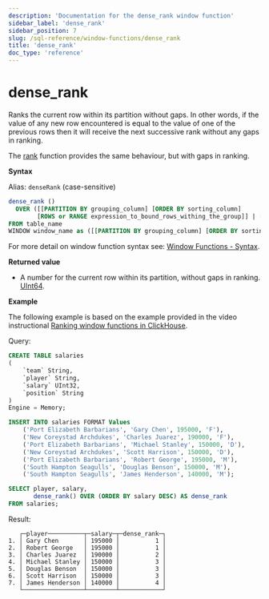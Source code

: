 ```yaml
---
description: 'Documentation for the dense_rank window function'
sidebar_label: 'dense_rank'
sidebar_position: 7
slug: /sql-reference/window-functions/dense_rank
title: 'dense_rank'
doc_type: 'reference'
---
```


# dense_rank

Ranks the current row within its partition without gaps. In other words, if the value of any new row encountered is equal to the value of one of the previous rows then it will receive the next successive rank without any gaps in ranking.

The [rank](./rank.md) function provides the same behaviour, but with gaps in ranking.

**Syntax**

Alias: `denseRank` (case-sensitive)

```sql
dense_rank ()
  OVER ([[PARTITION BY grouping_column] [ORDER BY sorting_column]
        [ROWS or RANGE expression_to_bound_rows_withing_the_group]] | [window_name])
FROM table_name
WINDOW window_name as ([[PARTITION BY grouping_column] [ORDER BY sorting_column])
```

For more detail on window function syntax see: [Window Functions - Syntax](./index.md/#syntax).

**Returned value**

- A number for the current row within its partition, without gaps in ranking. [UInt64](../data-types/int-uint.md).

**Example**

The following example is based on the example provided in the video instructional [Ranking window functions in ClickHouse](https://youtu.be/Yku9mmBYm_4?si=XIMu1jpYucCQEoXA).

Query:

```sql
CREATE TABLE salaries
(
    `team` String,
    `player` String,
    `salary` UInt32,
    `position` String
)
Engine = Memory;

INSERT INTO salaries FORMAT Values
    ('Port Elizabeth Barbarians', 'Gary Chen', 195000, 'F'),
    ('New Coreystad Archdukes', 'Charles Juarez', 190000, 'F'),
    ('Port Elizabeth Barbarians', 'Michael Stanley', 150000, 'D'),
    ('New Coreystad Archdukes', 'Scott Harrison', 150000, 'D'),
    ('Port Elizabeth Barbarians', 'Robert George', 195000, 'M'),
    ('South Hampton Seagulls', 'Douglas Benson', 150000, 'M'),
    ('South Hampton Seagulls', 'James Henderson', 140000, 'M');
```

```sql
SELECT player, salary,
       dense_rank() OVER (ORDER BY salary DESC) AS dense_rank
FROM salaries;
```

Result:

```response
   ┌─player──────────┬─salary─┬─dense_rank─┐
1. │ Gary Chen       │ 195000 │          1 │
2. │ Robert George   │ 195000 │          1 │
3. │ Charles Juarez  │ 190000 │          2 │
4. │ Michael Stanley │ 150000 │          3 │
5. │ Douglas Benson  │ 150000 │          3 │
6. │ Scott Harrison  │ 150000 │          3 │
7. │ James Henderson │ 140000 │          4 │
   └─────────────────┴────────┴────────────┘
```
